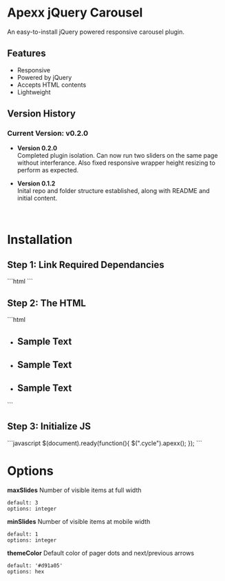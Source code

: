 <h1>Apexx jQuery Carousel</h1>
<p>An easy-to-install jQuery powered responsive carousel plugin.</p>
<h2>Features</h2>
<ul>
  <li>Responsive</li>
  <li>Powered by jQuery</li>
  <li>Accepts HTML contents</li> 
  <li>Lightweight</li>
</ul>
<h2>Version History</h2>
<h3>Current Version: <b>v0.2.0</b></h3>
<ul>
<li>
    <p><b>Version 0.2.0</b><br />Completed plugin isolation. Can now run two sliders on the same page without interferance. Also fixed responsive wrapper height resizing to perform as expected.</p>
  </li>
  <li>
    <p><b>Version 0.1.2</b><br />Inital repo and folder structure established, along with README and initial content.</p>
  </li>
</ul>
<br>
<h1>Installation</h1>
<h2>Step 1: Link Required Dependancies</h2>
```html
<!-- Install Stylesheet -->
<link rel="stylesheet" href="css/style.css" type="text/css">
<!-- Install Latest Version of jQuery -->
<script src="https://ajax.googleapis.com/ajax/libs/jquery/3.1.0/jquery.min.js"></script>
<!-- Install Apexx Script -->
<script src="js/jquery.apexx.js" type="text/javascript"></script>
```
<h2>Step 2: The HTML</h2>
```html
<ul class="cycle">
  <li>
    <h2>Sample Text</h2>
  </li>
  <li>
    <h2>Sample Text</h2>
  </li>
  <li>
    <h2>Sample Text</h2>
  </li>
</ul>
```
<h2>Step 3: Initialize JS</h2>
```javascript
$(document).ready(function(){
  $(".cycle").apexx();
});
```
<br>
<h1>Options</h1>

**maxSlides**
Number of visible items at full width
```
default: 3
options: integer
```
**minSlides**
Number of visible items at mobile width
```
default: 1
options: integer
```
**themeColor**
Default color of pager dots and next/previous arrows
```
default: '#d91a05'
options: hex
```
